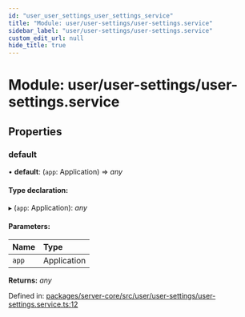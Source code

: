 ```yaml
---
id: "user_user_settings_user_settings_service"
title: "Module: user/user-settings/user-settings.service"
sidebar_label: "user/user-settings/user-settings.service"
custom_edit_url: null
hide_title: true
---
```


# Module: user/user-settings/user-settings.service

## Properties

### default

• **default**: (`app`: Application) => *any*

#### Type declaration:

▸ (`app`: Application): *any*

#### Parameters:

Name | Type |
:------ | :------ |
`app` | Application |

**Returns:** *any*

Defined in: [packages/server-core/src/user/user-settings/user-settings.service.ts:12](https://github.com/xr3ngine/xr3ngine/blob/a16a45d7e/packages/server-core/src/user/user-settings/user-settings.service.ts#L12)
